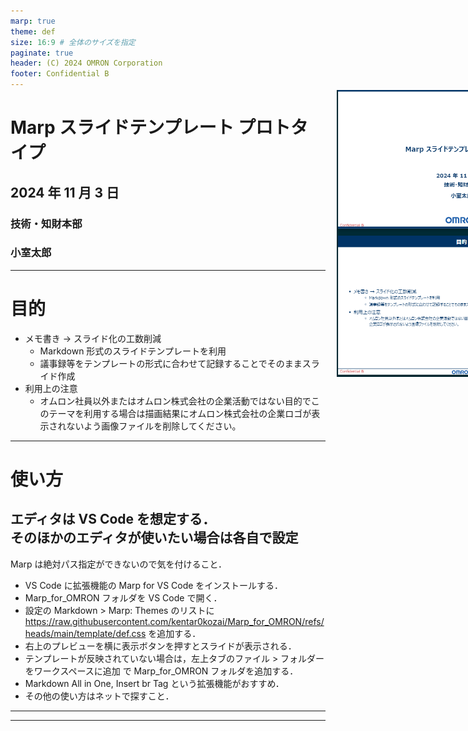 ```yaml
---
marp: true
theme: def
size: 16:9 # 全体のサイズを指定
paginate: true
header: (C) 2024 OMRON Corporation
footer: Confidential B
---
```


<!-- 1枚目 -->
<!-- class: top-page -->

# Marp スライドテンプレート プロトタイプ

## 2024 年 11 月 3 日

### 技術・知財本部

### 小室太郎

---

<!-- class: second-page -->

# 目的

- メモ書き → スライド化の工数削減
  - Markdown 形式のスライドテンプレートを利用
  - 議事録等をテンプレートの形式に合わせて記録することでそのままスライド作成
- 利用上の注意
  - オムロン社員以外またはオムロン株式会社の企業活動ではない目的でこのテーマを利用する場合は描画結果にオムロン株式会社の企業ロゴが表示されないよう画像ファイルを削除してください。

---

<!-- class: slide -->

# 使い方

## エディタは VS Code を想定する．<br>そのほかのエディタが使いたい場合は各自で設定

Marp は絶対パス指定ができないので気を付けること．

- VS Code に拡張機能の Marp for VS Code をインストールする．
- Marp_for_OMRON フォルダを VS Code で開く．
- 設定の Markdown > Marp: Themes のリストに https://raw.githubusercontent.com/kentar0kozai/Marp_for_OMRON/refs/heads/main/template/def.css を追加する．
- 右上のプレビューを横に表示ボタンを押すとスライドが表示される．
- テンプレートが反映されていない場合は，左上タブのファイル > フォルダーをワークスペースに追加 で Marp_for_OMRON フォルダを追加する．
- Markdown All in One, Insert br Tag という拡張機能がおすすめ．
- その他の使い方はネットで探すこと．
  <br>

---

<!-- class: slide -->

<img src="image.png" width=400 style="position: absolute; left: 750px; top: 200px;"/>

---

<!-- class: end -->
